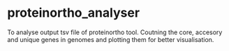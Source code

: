 # proteinortho_analyser
To analyse output tsv file of proteinortho tool. Coutning the core, accesory and unique genes in genomes and plotting them for better visualisation.
